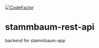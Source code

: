 [![CodeFactor](https://www.codefactor.io/repository/github/mindestdoener/stammbaum-rest-api/badge)](https://www.codefactor.io/repository/github/mindestdoener/stammbaum-rest-api)
# stammbaum-rest-api

backend for stammbaum-app
